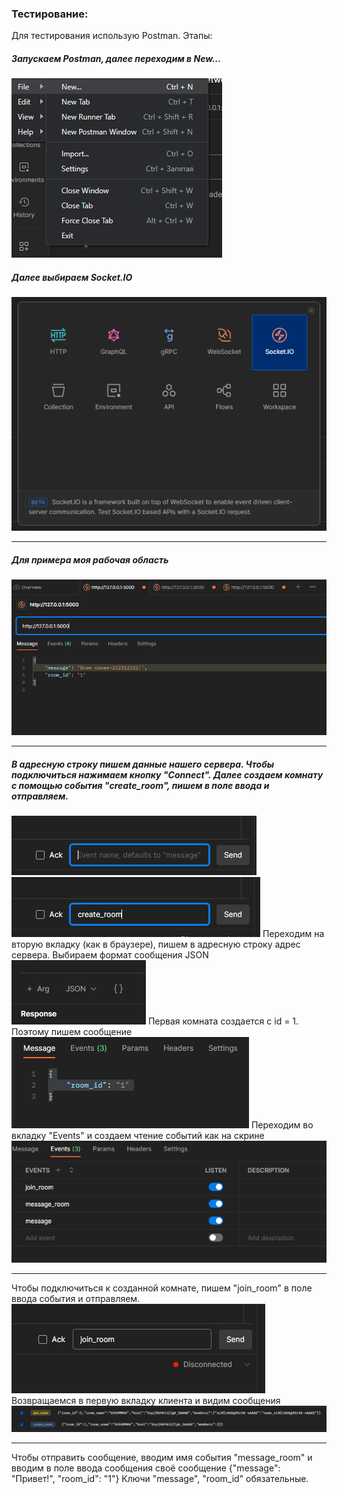 ### Тестирование:
Для тестирования использую Postman.
Этапы:
##### Запускаем Postman, далее переходим в New...
![img_1.png](img_1.png)
##### Далее выбираем Socket.IO
![img_2.png](img_2.png)

---

##### Для примера моя рабочая область
![img_3.png](img_3.png)

---

##### В адресную строку пишем данные нашего сервера. Чтобы подключиться нажимаем кнопку "Connect". Далее создаем комнату с помощью события "create_room", пишем в поле ввода и отправляем.
![img_4.png](img_4.png) ![img_6.png](img_6.png)
Переходим на вторую вкладку (как в браузере), пишем в адресную строку адрес сервера. 
Выбираем формат сообщения JSON 
![img_5.png](img_5.png)
Первая комната создается с id = 1. Поэтому пишем сообщение
![img_7.png](img_7.png)
Переходим во вкладку "Events" и создаем чтение событий как на скрине
![img_8.png](img_8.png)

---

Чтобы подключиться к созданной комнате, пишем "join_room" в поле ввода события и отправляем. 
![img_9.png](img_9.png)
Возвращаемся в первую вкладку клиента и видим сообщения
![img_10.png](img_10.png)

---

Чтобы отправить сообщение, вводим имя события "message_room" и вводим в поле ввода сообщения своё сообщение {"message": "Привет!", "room_id": "1"}
Ключи "message", "room_id" обязательные.


